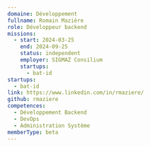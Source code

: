 ```yaml
---
domaine: Développement
fullname: Romain Mazière
role: Développeur backend
missions:
  - start: 2024-03-25
    end: 2024-09-25
    status: independent
    employer: SIGMAZ Consilium
    startups:
      - bat-id
startups:
  - bat-id
link: https://www.linkedin.com/in/rmaziere/
github: rmaziere
competences:
  - Développement Backend
  - DevOps
  - Administration Système
memberType: beta
---
```

